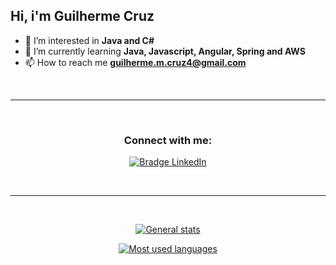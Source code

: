    ## Hi, i'm Guilherme Cruz
- 👀 I’m interested in **Java and C#**
- 🌱 I’m currently learning **Java, Javascript, Angular, Spring and AWS**
- 📫 How to reach me **guilherme.m.cruz4@gmail.com**

<br>

---

<br>

<h3 align="center">Connect with me:</h3>
<p align="center">

<a href="https://www.linkedin.com/in/guilherme-cruz-268640225/" target="_blank">
<img src="https://img.shields.io/badge/-LinkedIn-0077B5?logo=linkedin&style=for-the-badge&logoColor=white" alt="Bradge LinkedIn" />


</p>

<br>

---

<br>

<p align="center">
<img src="https://github-readme-stats.vercel.app/api?username=cruz-g-m&theme=dark&show_icons=true&include_all_commits=true" alt="General stats" />
</p>

<p align="center">
<img src="https://github-readme-stats.vercel.app/api/top-langs?username=cruz-g-m&theme=dark" alt="Most used languages" />
</p>
